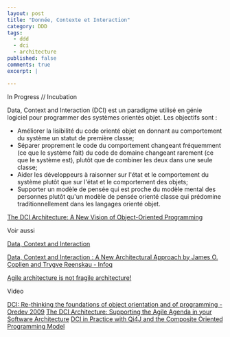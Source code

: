 ```yaml
---
layout: post
title: "Donnée, Contexte et Interaction"
category: DDD
tags:
  - ddd
  - dci
  - architecture
published: false
comments: true
excerpt: |

---
```


<span class="label warning">In Progress // Incubation</span><br/>


Data, Context and Interaction (DCI) est un paradigme utilisé en génie logiciel pour programmer des systèmes orientés objet. Les objectifs sont :

* Améliorer la lisibilité du code orienté objet en donnant au comportement du système un statut de première classe;
* Séparer proprement le code du comportement changeant fréquemment (ce que le système fait) du code de domaine changeant rarement (ce que le système est), plutôt que de combiner les deux dans une seule classe;
* Aider les développeurs à raisonner sur l'état et le comportement du système plutôt que sur l'état et le comportement des objets;
* Supporter un modèle de pensée qui est proche du modèle mental des personnes plutôt qu'un modèle de pensée orienté classe qui prédomine traditionnellement dans les langages orienté objet.


[The DCI Architecture: A New Vision of Object-Oriented Programming](http://www.artima.com/articles/dci_vision.html)


Voir aussi

[Data, Context and Interaction](http://en.wikipedia.org/wiki/Data,_context_and_interaction)

[Data, Context and Interaction : A New Architectural Approach by James O. Coplien and Trygve Reenskau - Infoq](http://www.infoq.com/news/2009/05/dci-coplien-reenskau)

[Agile architecture is not fragile architecture!](http://www.leansoftwarearchitecture.com/)


Video

[DCI: Re-thinking the foundations of object orientation and of programming - Oredev 2009](http://vimeo.com/8235394)
[The DCI Architecture: Supporting the Agile Agenda in your Software Architecture](http://vimeo.com/8235574)
[DCI in Practice with Qi4J and the Composite Oriented Programming Model](http://vimeo.com/8235651)

